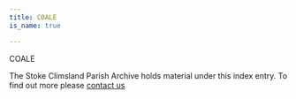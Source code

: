 ```yaml
---
title: COALE
is_name: true

---
```


COALE


The Stoke Climsland Parish Archive holds material under this index entry. To find out more please [contact us](/contact/)
